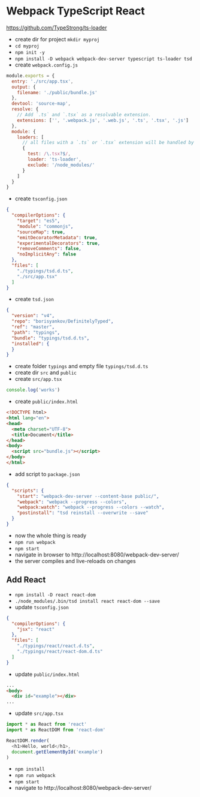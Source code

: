 # Webpack TypeScript React

https://github.com/TypeStrong/ts-loader

- create dir for project `mkdir myproj`
- `cd myproj`
- `npm init -y`
- `npm install -D webpack webpack-dev-server typescript ts-loader tsd`
- create `webpack.config.js`

```javascript
module.exports = {
  entry: './src/app.tsx',
  output: {
    filename: './public/bundle.js'
  },
  devtool: 'source-map',
  resolve: {
    // Add `.ts` and `.tsx` as a resolvable extension.
    extensions: ['', '.webpack.js', '.web.js', '.ts', '.tsx', '.js']
  },
  module: {
    loaders: [
      // all files with a `.ts` or `.tsx` extension will be handled by `ts-loader`
      {
        test: /\.tsx?$/,
        loader: 'ts-loader',
        exclude: '/node_modules/'
      }
    ]
  }
}
```

- create `tsconfig.json`

```json
{
  "compilerOptions": {
    "target": "es5",
    "module": "commonjs",
    "sourceMap": true,
    "emitDecoratorMetadata": true,
    "experimentalDecorators": true,
    "removeComments": false,
    "noImplicitAny": false
  },
  "files": [
    "./typings/tsd.d.ts",
    "./src/app.tsx"
  ]
}
```

- create `tsd.json`

```json
{
  "version": "v4",
  "repo": "borisyankov/DefinitelyTyped",
  "ref": "master",
  "path": "typings",
  "bundle": "typings/tsd.d.ts",
  "installed": {
  }
}
```

- create folder `typings` and empty file `typings/tsd.d.ts`
- create dir `src` and `public`
- create `src/app.tsx`

```javascript
console.log('works')
```

- create `public/index.html`

```html
<!DOCTYPE html>
<html lang="en">
<head>
  <meta charset="UTF-8">
  <title>Document</title>
</head>
<body>
  <script src="bundle.js"></script>
</body>
</html>
```

- add script to `package.json`

```json
{
  "scripts": {
    "start": "webpack-dev-server --content-base public/",
    "webpack": "webpack --progress --colors",
    "webpack:watch": "webpack --progress --colors --watch",
    "postinstall": "tsd reinstall --overwrite --save"
  }
}
```

- now the whole thing is ready
- `npm run webpack`
- `npm start`
- navigate in browser to http://localhost:8080/webpack-dev-server/
- the server compiles and live-reloads on changes

## Add React

- `npm install -D react react-dom`
- `./node_modules/.bin/tsd install react react-dom --save`
- update `tsconfig.json`

```json
{
  "compilerOptions": {
    "jsx": "react"
  },
  "files": [
    "./typings/react/react.d.ts",
    "./typings/react/react-dom.d.ts"
  ]
}
```

- update `public/index.html`

```html
...
<body>
  <div id="example"></div>
...
```

- update `src/app.tsx`

```javascript
import * as React from 'react'
import * as ReactDOM from 'react-dom'

ReactDOM.render(
  <h1>Hello, world</h1>,
  document.getElementById('example')
)
```

- `npm install`
- `npm run webpack`
- `npm start`
- navigate to http://localhost:8080/webpack-dev-server/